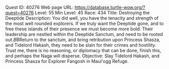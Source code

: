 Quest ID: 40276
Web page URL: https://database.turtle-wow.org/?quest=40276
Level: 55
Min Level: 45
Race: 434
Title: Destroying the Deeptide
Description: You did well, you have the tenacity and strength of the most well rounded explorers. If we truly want the Deeptide gone, and to free these islands of their presence we must become more bold. Their leadership are nestled within the Deeptide Sanctum, and need to be rooted out.$B$BReturn to the sanctum, and bring retribution upon Princess Shasza, and Tidelord Hakash, they need to be slain for their crimes and hostility. Trust me, there is no reasoning, or diplomacy that can be done, finish this, and perhaps the Naga will disperse.
Objective: Slay Tidelord Hakash, and Princess Shasza for Explorer Fangosh in Maul'ogg Refuge.
